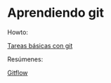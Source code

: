 Aprendiendo git
===============

Howto:

[Tareas básicas con git](./hoja%20de%20ruta%20git.md)


Resúmenes:

[Gitflow](./gitflow.md)